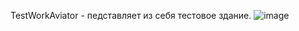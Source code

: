 TestWorkAviator - педставляет из себя тестовое здание. 
![image](https://github.com/RomanKarn/Unity/assets/107531605/92ba814f-ea47-413e-9a00-02676a5d23a1)
